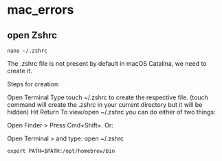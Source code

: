 # mac_errors
## open Zshrc
```
nano ~/.zshrc
```
The .zshrc file is not present by default in macOS Catalina, we need to create it.

Steps for creation:

Open Terminal
Type touch ~/.zshrc to create the respective file. (touch command will create the .zshrc in your current directory but it will be hidden)
Hit Return
To view/open ~/.zshrc you can do either of two things:

Open Finder > Press Cmd+Shift+.
Or:

Open Terminal > and type: open ~/.zshrc


```
export PATH=$PATH:/opt/homebrew/bin
```

